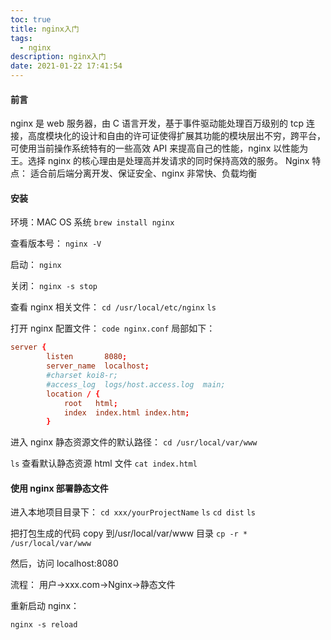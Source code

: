 ```yaml
---
toc: true
title: nginx入门
tags:
  - nginx
description: nginx入门
date: 2021-01-22 17:41:54
---
```


#### 前言

nginx 是 web 服务器，由 C 语言开发，基于事件驱动能处理百万级别的 tcp 连接，高度模块化的设计和自由的许可证使得扩展其功能的模块层出不穷，跨平台，可使用当前操作系统特有的一些高效 API 来提高自己的性能，nginx 以性能为王。选择 nginx 的核心理由是处理高并发请求的同时保持高效的服务。
Nginx 特点：
适合前后端分离开发、保证安全、nginx 非常快、负载均衡

#### 安装

环境：MAC OS 系统
`brew install nginx`

查看版本号：
`nginx -V`

启动：
`nginx`

<!--more-->

关闭：
`nginx -s stop`

查看 nginx 相关文件：
`cd /usr/local/etc/nginx`
`ls`

打开 nginx 配置文件：
`code nginx.conf`
局部如下：

```conf
server {
        listen       8080;
        server_name  localhost;
        #charset koi8-r;
        #access_log  logs/host.access.log  main;
        location / {
            root   html;
            index  index.html index.htm;
        }
```

进入 nginx 静态资源文件的默认路径：
`cd /usr/local/var/www`

`ls`
查看默认静态资源 html 文件
`cat index.html`

#### 使用 nginx 部署静态文件

进入本地项目目录下：
`cd xxx/yourProjectName`
`ls`
`cd dist`
`ls`

把打包生成的代码 copy 到/usr/local/var/www 目录
`cp -r * /usr/local/var/www`

然后，访问
localhost:8080

流程：
用户->xxx.com->Nginx->静态文件

重新启动 nginx：

`nginx -s reload`
